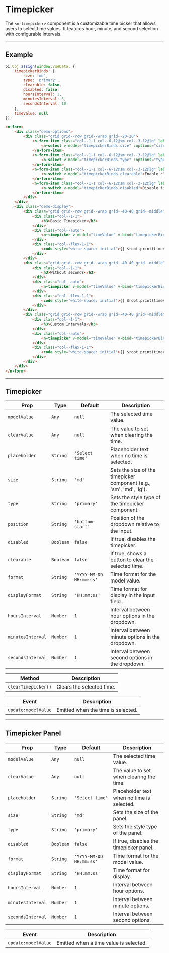 # Timepicker

The `<n-timepicker>` component is a customizable time picker that allows users to select time values. It features hour, minute, and second selection with configurable intervals.

<hr>

## Example

```js [demo]
pi.Obj.assign(window.VueData, {
    timepickerBinds: {
        size: 'md', 
        type: 'primary',
        clearable: false,
        disabled: false,
        hoursInterval: 1,
        minutesInterval: 5,
        secondsInterval: 10
    },
    timeValue: null
});
```

```html [demo]
<n-form>
    <div class="demo-options">
        <div class="grid grid--row grid--wrap grid--20-20">
            <n-form-item class="col--1-1 col--6-12@sm col--3-12@lg" label="Size">
                <n-select v-model="timepickerBinds.size" :options="sizes" />
            </n-form-item>
            <n-form-item class="col--1-1 col--6-12@sm col--3-12@lg" label="Type">
                <n-select v-model="timepickerBinds.type" :options="types" />
            </n-form-item>
            <n-form-item class="col--1-1 col--6-12@sm col--3-12@lg" label="Clearable">
                <n-switch v-model="timepickerBinds.clearable">Enable clear button</n-switch>
            </n-form-item>
            <n-form-item class="col--1-1 col--6-12@sm col--3-12@lg" label="Disabled">
                <n-switch v-model="timepickerBinds.disabled">Disable timepicker</n-switch>
            </n-form-item>
        </div>
    </div>
    <div class="demo-display">
        <div class="grid grid--row grid--wrap grid--40-40 grid--middle">
            <div class="col--1-1">
                <h3>Basic Timepicker</h3>
            </div>
            <div class="col--auto">
                <n-timepicker v-model="timeValue" v-bind="timepickerBinds"></n-timepicker>
            </div>
            <div class="col--flex-1-1">
                <code style="white-space: initial">{{ $root.print(timeValue) }}</code>
            </div>
        </div>
        <div class="grid grid--row grid--wrap grid--40-40 grid--middle">
            <div class="col--1-1">
                <h3>Without seconds</h3>
            </div>
            <div class="col--auto">
                <n-timepicker v-model="timeValue" v-bind="timepickerBinds" display-format="HH:mm"></n-timepicker>
            </div>
            <div class="col--flex-1-1">
                <code style="white-space: initial">{{ $root.print(timeValue) }}</code>
            </div>
        </div>
        <div class="grid grid--row grid--wrap grid--40-40 grid--middle">
            <div class="col--1-1">
                <h3>Custom Intervals</h3>
            </div>
            <div class="col--auto">
                <n-timepicker v-model="timeValue" v-bind="timepickerBinds" hours-interval="2" minutes-interval="15" seconds-interval="30"></n-timepicker>
            </div>
            <div class="col--flex-1-1">
                <code style="white-space: initial">{{ $root.print(timeValue) }}</code>
            </div>
        </div>
    </div>
</n-form>
```

<hr>

## Timepicker

| **Prop**           | **Type**       | **Default**           | **Description**                                                                   |
|--------------------|----------------|------------------------|-----------------------------------------------------------------------------------|
| `modelValue`       | `Any`          | `null`                 | The selected time value.                                                          |
| `clearValue`       | `Any`          | `null`                 | The value to set when clearing the time.                                          |
| `placeholder`      | `String`       | `'Select time'`        | Placeholder text when no time is selected.                                        |
| `size`             | `String`       | `'md'`                 | Sets the size of the timepicker component (e.g., 'sm', 'md', 'lg').              |
| `type`             | `String`       | `'primary'`            | Sets the style type of the timepicker component.                                  |
| `position`         | `String`       | `'bottom-start'`       | Position of the dropdown relative to the input.                                   |
| `disabled`         | `Boolean`      | `false`                | If true, disables the timepicker.                                                 |
| `clearable`        | `Boolean`      | `false`                | If true, shows a button to clear the selected time.                               |
| `format`           | `String`       | `'YYYY-MM-DD HH:mm:ss'`| Time format for the model value.                                                  |
| `displayFormat`    | `String`       | `'HH:mm:ss'`           | Time format for display in the input field.                                       |
| `hoursInterval`    | `Number`       | `1`                    | Interval between hour options in the dropdown.                                    |
| `minutesInterval`  | `Number`       | `1`                    | Interval between minute options in the dropdown.                                  |
| `secondsInterval`  | `Number`       | `1`                    | Interval between second options in the dropdown.                                  |

| **Method**            | **Description**                                                      |
|-----------------------|----------------------------------------------------------------------|
| `clearTimepicker()`   | Clears the selected time.                                            |

| **Event**             | **Description**                                                      |
|-----------------------|----------------------------------------------------------------------|
| `update:modelValue`   | Emitted when the time is selected.                                   |

<hr>

## Timepicker Panel

| **Prop**           | **Type**       | **Default**           | **Description**                                                                   |
|--------------------|----------------|------------------------|-----------------------------------------------------------------------------------|
| `modelValue`       | `Any`          | `null`                 | The selected time value.                                                          |
| `clearValue`       | `Any`          | `null`                 | The value to set when clearing the time.                                          |
| `placeholder`      | `String`       | `'Select time'`        | Placeholder text when no time is selected.                                        |
| `size`             | `String`       | `'md'`                 | Sets the size of the panel.                                                       |
| `type`             | `String`       | `'primary'`            | Sets the style type of the panel.                                                 |
| `disabled`         | `Boolean`      | `false`                | If true, disables the timepicker panel.                                           |
| `format`           | `String`       | `'YYYY-MM-DD HH:mm:ss'`| Time format for the model value.                                                  |
| `displayFormat`    | `String`       | `'HH:mm:ss'`           | Time format for display.                                                          |
| `hoursInterval`    | `Number`       | `1`                    | Interval between hour options.                                                    |
| `minutesInterval`  | `Number`       | `1`                    | Interval between minute options.                                                  |
| `secondsInterval`  | `Number`       | `1`                    | Interval between second options.                                                  |

| **Event**             | **Description**                                                      |
|-----------------------|----------------------------------------------------------------------|
| `update:modelValue`   | Emitted when a time value is selected.                               |